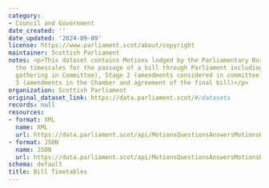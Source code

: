 ```yaml
---
category:
- Council and Government
date_created: ''
date_updated: '2024-09-09'
license: https://www.parliament.scot/about/copyright
maintainer: Scottish Parliament
notes: <p>This dataset contains Motions lodged by the Parliamentary Bureau proposing
  the timescales for the passage of a bill through Parliament including Stage 1 (evidence
  gathering in Committee), Stage 2 (amendments considered in committee), and Stage
  3 (amendments in the Chamber and agreement of the final bill)</p>
organization: Scottish Parliament
original_dataset_link: https://data.parliament.scot/#/datasets
records: null
resources:
- format: XML
  name: XML
  url: https://data.parliament.scot/api/MotionsQuestionsAnswersMotionsBusiness?motionfilter=consideration
- format: JSON
  name: JSON
  url: https://data.parliament.scot/api/MotionsQuestionsAnswersMotionsBusiness?motionfilter=consideration
schema: default
title: Bill Timetables
---
```

